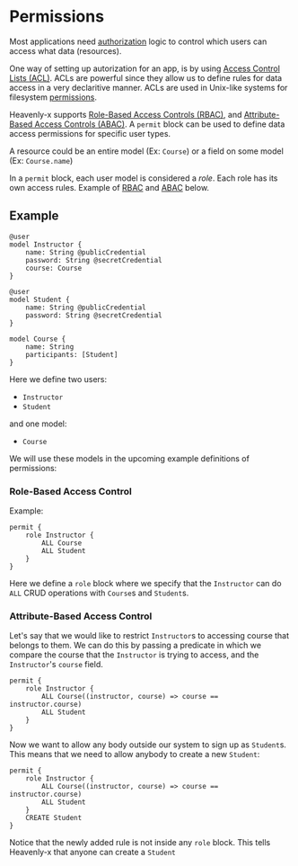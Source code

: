 # Permissions

Most applications need [authorization](https://en.wikipedia.org/wiki/Authorization) logic to control which users can access what data (resources).

One way of setting up autorization for an app, is by using [Access Control Lists (ACL)](https://en.wikipedia.org/wiki/Access-control_list). ACLs are powerful since they allow us to define rules for data access in a very declaritive manner. ACLs are used in Unix-like systems for filesystem [permissions](https://en.wikipedia.org/wiki/File_system_permissions#Permissions).

Heavenly-x supports [Role-Based Access Controls (RBAC)](https://en.wikipedia.org/wiki/Role-based_access_control), and [Attribute-Based Access Controls (ABAC)](https://en.wikipedia.org/wiki/Attribute-based_access_control). A `permit` block can be used to define data access permissions for specific user types.

A resource could be an entire model (Ex: `Course`) or a field on some model (Ex: `Course.name`)

In a `permit` block, each user model is considered a *role*. Each role has its own access rules. Example of [RBAC](#role-based-access-control) and [ABAC](#attribute-based-access-control) below.

## Example

```
@user
model Instructor {
    name: String @publicCredential
    password: String @secretCredential
    course: Course
}

@user
model Student {
    name: String @publicCredential
    password: String @secretCredential
}

model Course {
    name: String
    participants: [Student]
}
```


Here we define two users:
- `Instructor`
- `Student`

and one model:
- `Course`

We will use these models in the upcoming example definitions of permissions:

### Role-Based Access Control

Example:

```heavenly-x
permit {
    role Instructor {
        ALL Course
        ALL Student
    }
}
```

Here we define a `role` block where we specify that the `Instructor` can do `ALL` CRUD operations with `Course`s and `Student`s.

### Attribute-Based Access Control

Let's say that we would like to restrict `Instructor`s to accessing course that belongs to them. We can do this by passing a predicate in which we compare the course that the `Instructor` is trying to access, and the `Instructor`'s `course` field.

```heavenly-x
permit {
    role Instructor {
        ALL Course((instructor, course) => course == instructor.course)
        ALL Student
    }
}
```
Now we want to allow any body outside our system to sign up as `Student`s. This means that we need to allow anybody to create a new `Student`:

```heavenly-x
permit {
    role Instructor {
        ALL Course((instructor, course) => course == instructor.course)
        ALL Student
    }
    CREATE Student
}
```

Notice that the newly added rule is not inside any `role` block. This tells Heavenly-x that anyone can create a `Student`